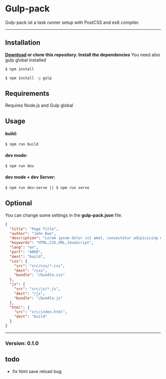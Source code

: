 [logo]: https://raw.githubusercontent.com/Voidsnap/gulp-pack/master/gulp-pack.svg

# Gulp-pack

Gulp-pack ist a task runner setup with PostCSS and es6 compiler.

---
## Installation

**[Download](https://github.com/Voidsnap/gulp-pack.git) or clone this repository. Install the dependencies** You need also gulp global installed

```sh
$ npm install

$ npm install -g gulp
```

## Requirements
Requires Node.js and Gulp global

## Usage

#### build:
```sh
$ npm run build
```
#### dev mode:
```sh
$ npm run dev
```
#### dev mode + dev Server:
```sh
$ npm run dev:serve || $ npm run serve
```

## Optional
You can change some settings in the **gulp-pack.json** file.

```json
{
  "title": "Page Title",
  "author": "John Doe",
  "description": "Lorem ipsum dolor sit amet, consectetur adipisicing elit.",
  "keywords": "HTML,CSS,XML,JavaScript",
  "lang": "en",
  "port": "4000",
  "dest": "build",
  "css": {
    "src": "src/css/*.css",
    "dest": "/css",
    "bundle": "/bundle.css"
  },
  "js": {
    "src": "src/js/*.js",
    "dest": "/js",
    "bundle": "/bundle.js"
  },
  "html": {
    "src": "src/index.html",
    "dest": "build"
  }
}
```

---

### Version: 0.1.0

## todo

- fix html save reload bug
